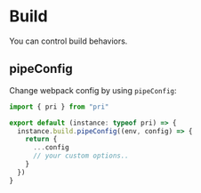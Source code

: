 # Build

You can control build behaviors.

## pipeConfig

Change webpack config by using `pipeConfig`:

```typescript
import { pri } from "pri"

export default (instance: typeof pri) => {
  instance.build.pipeConfig((env, config) => {
    return {
      ...config
      // your custom options..
    }
  })
}
```
